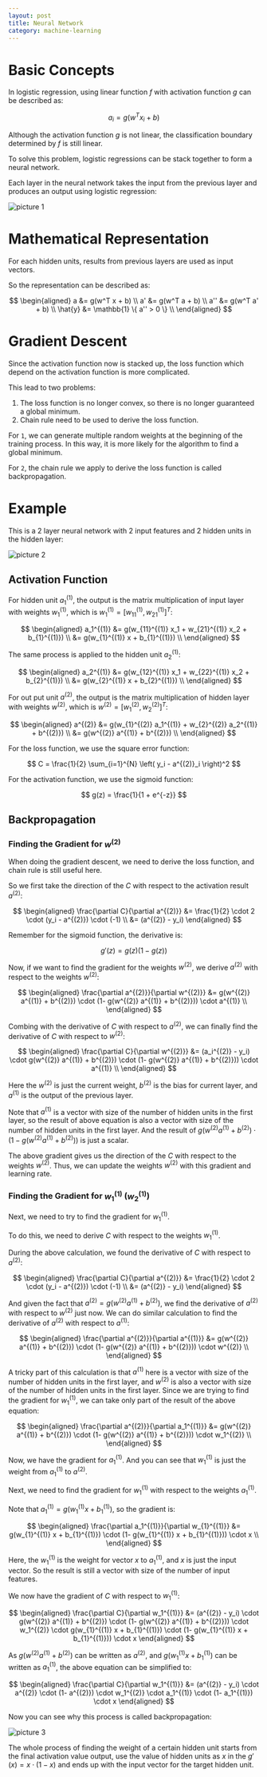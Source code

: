 ```yaml
---
layout: post
title: Neural Network
category: machine-learning
---
```


# Basic Concepts

In logistic regression, using linear function $f$ with activation function $g$ can be described as:

$$
a_i = g(w^T x_i + b)
$$

Although the activation function $g$ is not linear, the classification boundary determined by $f$ is still linear.

To solve this problem, logistic regressions can be stack together to form a neural network.

Each layer in the neural network takes the input from the previous layer and produces an output using logistic regression:

![picture 1](/Blog/images/2022-06-30-17-03-23-neural-network.jpeg)

# Mathematical Representation

For each hidden units, results from previous layers are used as input vectors.

So the representation can be described as:

$$
\begin{aligned}
    a &= g(w^T x + b) \\
    a' &= g(w^T a + b) \\
    a'' &= g(w^T a' + b) \\
    \hat{y} &= \mathbb{1} \{ a'' > 0 \} \\
\end{aligned}
$$

# Gradient Descent

Since the activation function now is stacked up, the loss function which depend on the activation function is more complicated.

This lead to two problems:

1. The loss function is no longer convex, so there is no longer guaranteed a global minimum.
2. Chain rule need to be used to derive the loss function.

For `1`, we can generate multiple random weights at the beginning of the training process. In this way, it is more likely for the algorithm to find a global minimum.

For `2`, the chain rule we apply to derive the loss function is called backpropagation.

# Example

This is a 2 layer neural network with 2 input features and 2 hidden units in the hidden layer:

![picture 2](/Blog/images/2022-06-30-17-22-42-2-layer-neural-network.jpeg)

## Activation Function

For hidden unit $a_1^{(1)}$, the output is the matrix multiplication of input layer with weights $w_1^{(1)}$, which is $w_1^{(1)} = [w_{11}^{(1)}, w_{21}^{(1)}]^{T}$:

$$
\begin{aligned}
    a_1^{(1)} &= g(w_{11}^{(1)} x_1 + w_{21}^{(1)} x_2 + b_{1}^{(1)}) \\
    &= g(w_{1}^{(1)} x + b_{1}^{(1)}) \\
\end{aligned}
$$

The same process is applied to the hidden unit $a_2^{(1)}$:

$$
\begin{aligned}
    a_2^{(1)} &= g(w_{12}^{(1)} x_1 + w_{22}^{(1)} x_2 + b_{2}^{(1)}) \\
    &= g(w_{2}^{(1)} x + b_{2}^{(1)}) \\
\end{aligned}
$$

For out put unit $a^{(2)}$, the output is the matrix multiplication of hidden layer with weights $w^{(2)}$, which is $w^{(2)} = [w_{1}^{(2)}, w_{2}^{(2)}]^{T}$:

$$
\begin{aligned}
    a^{(2)} &= g(w_{1}^{(2)} a_1^{(1)} + w_{2}^{(2)} a_2^{(1)} + b^{(2)}) \\
    &= g(w^{(2)} a^{(1)} + b^{(2)}) \\
\end{aligned}
$$

For the loss function, we use the square error function:

$$
C = \frac{1}{2} \sum_{i=1}^{N} \left( y_i - a^{(2)}_i \right)^2
$$

For the activation function, we use the sigmoid function:

$$
g(z) = \frac{1}{1 + e^{-z}}
$$

## Backpropagation

### Finding the Gradient for $w^{(2)}$

When doing the gradient descent, we need to derive the loss function, and chain rule is still useful here.

So we first take the direction of the $C$ with respect to the activation result $a^{(2)}$:

$$
\begin{aligned}
    \frac{\partial C}{\partial a^{(2)}} &= \frac{1}{2} \cdot 2 \cdot (y_i - a^{(2)}) \cdot (-1) \\
    &= (a^{(2)} - y_i)
\end{aligned}
$$

Remember for the sigmoid function, the derivative is:

$$
g'(z) = g(z) \left( 1 - g(z) \right)
$$

Now, if we want to find the gradient for the weights $w^{(2)}$, we derive $a^{(2)}$ with respect to the weights $w^{(2)}$:

$$
\begin{aligned}
    \frac{\partial a^{(2)}}{\partial w^{(2)}} &= g(w^{(2)} a^{(1)} + b^{(2)}) \cdot (1- g(w^{(2)} a^{(1)} + b^{(2)})) \cdot a^{(1)} \\
\end{aligned}
$$

Combing with the derivative of $C$ with respect to $a^{(2)}$, we can finally find the derivative of $C$ with respect to $w^{(2)}$:

$$
\begin{aligned}
    \frac{\partial C}{\partial w^{(2)}} &= (a_i^{(2)} - y_i) \cdot g(w^{(2)} a^{(1)} + b^{(2)}) \cdot (1- g(w^{(2)} a^{(1)} + b^{(2)})) \cdot a^{(1)} \\
\end{aligned}
$$

Here the $w^{(2)}$ is just the current weight, $b^{(2)}$ is the bias for current layer, and $a^{(1)}$ is the output of the previous layer.

Note that $a^{(1)}$ is a vector with size of the number of hidden units in the first layer, so the result of above equation is also a vector with size of the number of hidden units in the first layer. And the result of $g(w^{(2)} a^{(1)} + b^{(2)}) \cdot (1- g(w^{(2)} a^{(1)} + b^{(2)}))$ is just a scalar.

The above gradient gives us the direction of the $C$ with respect to the weights $w^{(2)}$. Thus, we can update the weights $w^{(2)}$ with this gradient and learning rate.

### Finding the Gradient for $w_{1}^{(1)}$ ($w_{2}^{(1)}$)

Next, we need to try to find the gradient for $w_1^{(1)}$.

To do this, we need to derive $C$ with respect to the weights $w_1^{(1)}$.

During the above calculation, we found the derivative of $C$ with respect to $a^{(2)}$:

$$
\begin{aligned}
    \frac{\partial C}{\partial a^{(2)}} &= \frac{1}{2} \cdot 2 \cdot (y_i - a^{(2)}) \cdot (-1) \\
    &= (a^{(2)} - y_i)
\end{aligned}
$$

And given the fact that $a^{(2)} = g(w^{(2)} a^{(1)} + b^{(2)})$, we find the derivative of $a^{(2)}$ with respect to $w^{(2)}$ just now. We can do similar calculation to find the derivative of $a^{(2)}$ with respect to $a^{(1)}$:

$$
\begin{aligned}
    \frac{\partial a^{(2)}}{\partial a^{(1)}} &= g(w^{(2)} a^{(1)} + b^{(2)}) \cdot (1- g(w^{(2)} a^{(1)} + b^{(2)})) \cdot w^{(2)} \\
\end{aligned}
$$

A tricky part of this calculation is that $a^{(1)}$ here is a vector with size of the number of hidden units in the first layer, and $w^{(2)}$ is also a vector with size of the number of hidden units in the first layer. Since we are trying to find the gradient for $w_1^{(1)}$, we can take only part of the result of the above equation:

$$
\begin{aligned}
    \frac{\partial a^{(2)}}{\partial a_1^{(1)}} &= g(w^{(2)} a^{(1)} + b^{(2)}) \cdot (1- g(w^{(2)} a^{(1)} + b^{(2)})) \cdot w_1^{(2)} \\
\end{aligned}
$$

Now, we have the gradient for $a_1^{(1)}$. And you can see that $w_1^{(1)}$ is just the weight from $a_1^{(1)}$ to $a^{(2)}$.

Next, we need to find the gradient for $w_1^{(1)}$ with respect to the weights $a_1^{(1)}$.

Note that $a_1^{(1)} = g(w_{1}^{(1)} x + b_{1}^{(1)})$, so the gradient is:

$$
\begin{aligned}
    \frac{\partial a_1^{(1)}}{\partial w_{1}^{(1)}} &= g(w_{1}^{(1)} x + b_{1}^{(1)}) \cdot (1- g(w_{1}^{(1)} x + b_{1}^{(1)})) \cdot x \\
\end{aligned}
$$

Here, the $w_{1}^{(1)}$ is the weight for vector $x$ to $a_1^{(1)}$, and $x$ is just the input vector. So the result is still a vector with size of the number of input features.

We now have the gradient of $C$ with respect to $w_1^{(1)}$:

$$
\begin{aligned}
    \frac{\partial C}{\partial w_1^{(1)}} &= (a^{(2)} - y_i) \cdot g(w^{(2)} a^{(1)} + b^{(2)}) \cdot (1- g(w^{(2)} a^{(1)} + b^{(2)})) \cdot w_1^{(2)} \cdot g(w_{1}^{(1)} x + b_{1}^{(1)}) \cdot (1- g(w_{1}^{(1)} x + b_{1}^{(1)})) \cdot x
\end{aligned}
$$

As $g(w^{(2)} a^{(1)} + b^{(2)})$ can be written as $a^{(2)}$, and $g(w_{1}^{(1)} x + b_{1}^{(1)})$ can be written as $a_1^{(1)}$, the above equation can be simplified to:

$$
\begin{aligned}
    \frac{\partial C}{\partial w_1^{(1)}} &= (a^{(2)} - y_i) \cdot a^{(2)} \cdot (1- a^{(2)}) \cdot w_1^{(2)} \cdot a_1^{(1)} \cdot (1- a_1^{(1)}) \cdot x
\end{aligned}
$$

Now you can see why this process is called backpropagation:

![picture 3](/Blog/images/2022-06-30-18-33-13-backpropagation-explain.jpeg)

The whole process of finding the weight of a certain hidden unit starts from the final activation value output, use the value of hidden units as $x$ in the $g'(x) = x \cdot (1-x)$ and ends up with the input vector for the target hidden unit.
